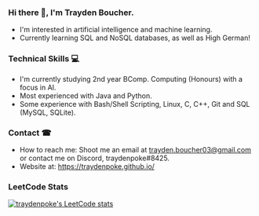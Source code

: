 ### Hi there 👋, I'm Trayden Boucher.
* I'm interested in artificial intelligence and machine learning.
* Currently learning SQL and NoSQL databases, as well as High German!

### Technical Skills 💻
* I'm currently studying 2nd year BComp. Computing (Honours) with a focus in AI.
* Most experienced with Java and Python.
* Some experience with Bash/Shell Scripting, Linux, C, C++, Git and SQL (MySQL, SQLite).

### Contact ☎
* How to reach me: Shoot me an email at trayden.boucher03@gmail.com or contact me on Discord, traydenpoke#8425.
* Website at: https://traydenpoke.github.io/

### LeetCode Stats
[![traydenpoke's LeetCode stats](https://leetcode-stats-six.vercel.app/?username=traydenpoke&theme=dark)](https://github.com/KnlnKS/leetcode-stats)

